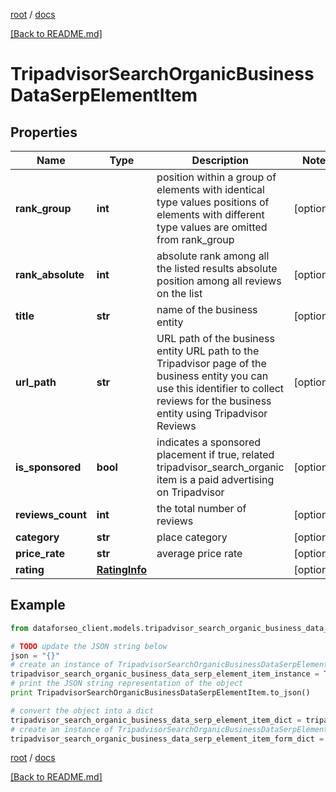[root](./../ "root") / [docs](./ "docs")

[[Back to README.md]](./../README.md "[Back to README.md]")

# TripadvisorSearchOrganicBusinessDataSerpElementItem

## Properties

Name | Type | Description | Notes
------------ | ------------- | ------------- | -------------
**rank_group** | **int** | position within a group of elements with identical type values positions of elements with different type values are omitted from rank_group | [optional]
**rank_absolute** | **int** | absolute rank among all the listed results absolute position among all reviews on the list | [optional]
**title** | **str** | name of the business entity | [optional]
**url_path** | **str** | URL path of the business entity URL path to the Tripadvisor page of the business entity you can use this identifier to collect reviews for the business entity using Tripadvisor Reviews | [optional]
**is_sponsored** | **bool** | indicates a sponsored placement if true, related tripadvisor_search_organic item is a paid advertising on Tripadvisor | [optional]
**reviews_count** | **int** | the total number of reviews | [optional]
**category** | **str** | place category | [optional]
**price_rate** | **str** | average price rate | [optional]
**rating** | [**RatingInfo**](RatingInfo.md) |  | [optional]

## Example

```python
from dataforseo_client.models.tripadvisor_search_organic_business_data_serp_element_item import TripadvisorSearchOrganicBusinessDataSerpElementItem

# TODO update the JSON string below
json = "{}"
# create an instance of TripadvisorSearchOrganicBusinessDataSerpElementItem from a JSON string
tripadvisor_search_organic_business_data_serp_element_item_instance = TripadvisorSearchOrganicBusinessDataSerpElementItem.from_json(json)
# print the JSON string representation of the object
print TripadvisorSearchOrganicBusinessDataSerpElementItem.to_json()

# convert the object into a dict
tripadvisor_search_organic_business_data_serp_element_item_dict = tripadvisor_search_organic_business_data_serp_element_item_instance.to_dict()
# create an instance of TripadvisorSearchOrganicBusinessDataSerpElementItem from a dict
tripadvisor_search_organic_business_data_serp_element_item_form_dict = tripadvisor_search_organic_business_data_serp_element_item.from_dict(tripadvisor_search_organic_business_data_serp_element_item_dict)
```

  

[root](./../ "root") / [docs](./ "docs")

[[Back to README.md]](./../README.md "[Back to README.md]")